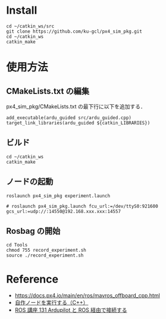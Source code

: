 # Install

```
cd ~/catkin_ws/src
git clone https://github.com/ku-gcl/px4_sim_pkg.git
cd ~/catkin_ws
catkin_make
```

# 使用方法

## CMakeLists.txt の編集

px4_sim_pkg/CMakeLists.txt の最下行に以下を追加する．

```
add_executable(ardu_guided src/ardu_guided.cpp)
target_link_libraries(ardu_guided ${catkin_LIBRARIES})
```

## ビルド

```
cd ~/catkin_ws
catkin_make
```

## ノードの起動

```
roslaunch px4_sim_pkg experiment.launch

# roslaunch px4_sim_pkg.launch fcu_url:=/dev/ttyS0:921600 gcs_url:=udp://:14550@192.168.xxx.xxx:14557
```

## Rosbag の開始

```
cd Tools
chmod 755 record_experiment.sh
source ./record_experiment.sh
```

# Reference

- https://docs.px4.io/main/en/ros/mavros_offboard_cpp.html
- [自作ノードを実行する（C++）](https://uenota.github.io/dronedoc/ja/runnode/runnodecpp.html)
- [ROS 講座 131 Ardupilot と ROS 経由で接続する](https://qiita.com/srs/items/09d217c8b9f9e21d2f1d)
